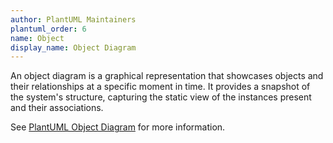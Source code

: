 ```yaml
---
author: PlantUML Maintainers
plantuml_order: 6
name: Object
display_name: Object Diagram
---
```


An object diagram is a graphical representation that showcases objects and their relationships at a specific moment in
time.
It provides a snapshot of the system's structure,
capturing the static view of the instances present and their associations.

See [PlantUML Object Diagram](https://plantuml.com/en/object-diagram) for more information.
